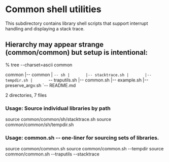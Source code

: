 # Common shell utilities

This subdirectory contains library shell scripts that support interrupt
handling and displaying a stack trace.

## Hierarchy may appear strange (common/common) but setup is intentional:

% tree --charset=ascii common

common
|-- common
|   `-- sh
|       |-- stacktrace.sh
|       |-- tempdir.sh
|       `-- traputils.sh
|-- common.sh
|-- example.sh
|-- preserve_argv.sh
`-- README.md

2 directories, 7 files

### Usage: Source individual libraries by path

source common/common/sh/stacktrace.sh
source common/common/sh/tempdir.sh

### Usage: common.sh -- one-liner for sourcing sets of libraries.

source common/common.sh
source common/common.sh --tempdir
source common/common.sh --traputils --stacktrace
